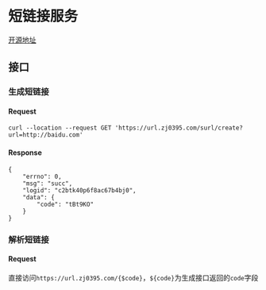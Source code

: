 # 短链接服务
[开源地址](https://github.com/zj0395/urlshortener)

## 接口
### 生成短链接
#### Request
```
curl --location --request GET 'https://url.zj0395.com/surl/create?url=http://baidu.com'
```

#### Response
```
{
    "errno": 0,
    "msg": "succ",
    "logid": "c2btk40p6f8ac67b4bj0",
    "data": {
        "code": "tBt9KO"
    }
}
```

### 解析短链接
#### Request
直接访问`https://url.zj0395.com/{$code}`，`${code}`为生成接口返回的`code`字段

